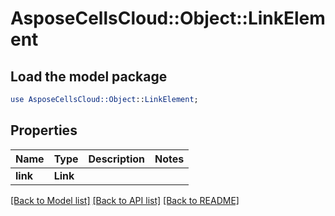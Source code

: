 # AsposeCellsCloud::Object::LinkElement 

## Load the model package
```perl
use AsposeCellsCloud::Object::LinkElement;
```

## Properties
Name | Type | Description | Notes
------------ | ------------- | ------------- | -------------
**link** | **Link** |  |  

[[Back to Model list]](../README.md#documentation-for-models) [[Back to API list]](../README.md#documentation-for-api-endpoints) [[Back to README]](../README.md)

